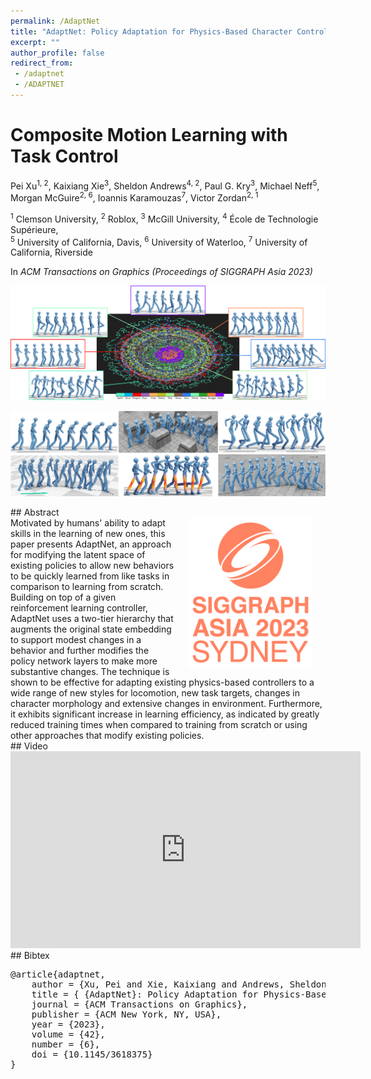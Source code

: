 ```yaml
---
permalink: /AdaptNet
title: "AdaptNet: Policy Adaptation for Physics-Based Character Control"
excerpt: ""
author_profile: false
redirect_from: 
 - /adaptnet
 - /ADAPTNET
--- 
```



# Composite Motion Learning with Task Control

<p class="author">
Pei Xu<sup>1, 2</sup>, Kaixiang Xie<sup>3</sup>, Sheldon Andrews<sup>4, 2</sup>, Paul G. Kry<sup>3</sup>, Michael Neff<sup>5</sup>, Morgan McGuire<sup>2, 6</sup>, Ioannis Karamouzas<sup>7</sup>, Victor Zordan<sup>2, 1</sup>
</p>

<p class="affiliation">
<sup>1</sup> Clemson University,  <sup>2</sup> Roblox,  <sup>3</sup> McGill University,  <sup>4</sup> École de Technologie Supérieure,  <br />
<sup>5</sup> University of California, Davis, <sup>6</sup> University of Waterloo, <sup>7</sup> University of California, Riverside
</p>

In _ACM Transactions on Graphics (Proceedings of SIGGRAPH Asia 2023)_

<div class="m10"></div>
<div class="teaser">
<p><img src="projects/AdaptNet/latent.png" /></p>
<div class="m10"></div>
<p><img src="projects/AdaptNet/teaser.png" /></p>
</div>

<div class="m10"></div>
## Abstract
<div class="abstract">
<img src="projects/AdaptNet/sa2023_logo.png" style="width:200px;float:right;max-width:100%;padding:0 20px 10px 20px" />
Motivated by humans' ability to adapt skills in the learning of new ones, this paper presents AdaptNet, an approach for modifying the latent space of existing policies to allow new behaviors to be quickly learned from like tasks in comparison to learning from scratch. Building on top of a given reinforcement learning  controller, AdaptNet uses a two-tier hierarchy that augments the original state embedding to support modest changes in a behavior and further modifies the policy network layers to make more substantive changes. The technique is shown to be effective for adapting existing physics-based controllers to a wide range of new styles for locomotion, new task targets, changes in character morphology and extensive changes in environment. Furthermore, it exhibits significant increase in learning efficiency, as indicated by greatly reduced training times when compared to training from scratch or using other approaches that modify existing policies.
</div>

<div class="m10"></div>
<a class="paper-link" href="#" title="Paper: to be uploaded"></a>
<a class="code-link" href="https://github.com/xupei0610/CompositeMotion" title="Code"></a>

<div class="m10"></div>
## Video
<div style="max-width:560px">
<iframe width="560" height="315" src="https://www.youtube.com/embed/WxmJSCNFb28" frameborder="0" allow="accelerometer; autoplay; clipboard-write; encrypted-media; gyroscope; picture-in-picture; web-share" allowfullscreen></iframe>
</div>

<div class="m10"></div>
## Bibtex
<pre class="bibtex">
@article{adaptnet,
    author = {Xu, Pei and Xie, Kaixiang and Andrews, Sheldon and G. Kry, Paul and Neff, Michael and McGuire, Morgan and Karamouzas, Ioannis and Zordan, Victor},
    title = { {AdaptNet}: Policy Adaptation for Physics-Based Character Control},
    journal = {ACM Transactions on Graphics},
    publisher = {ACM New York, NY, USA},
    year = {2023},
    volume = {42},
    number = {6},
    doi = {10.1145/3618375}
}
</pre>



